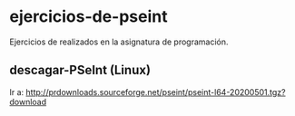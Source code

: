 # ejercicios-de-pseint
Ejercicios de realizados en la asignatura de programación.
## descagar-PSeInt (Linux)
Ir a: http://prdownloads.sourceforge.net/pseint/pseint-l64-20200501.tgz?download

